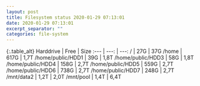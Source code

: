 ```yaml
---
layout: post
title: Filesystem status 2020-01-29 07:13:01
date: 2020-01-29 07:13:01
excerpt_separator: ""
categories: file-system
---
```

{:.table_alt}
Harddrive | Free | Size
:--- | ---: | ---:
/ | 27G | 37G
/home | 617G | 1,7T
/home/public/HDD1 | 39G | 1,8T
/home/public/HDD3 | 58G | 1,8T
/home/public/HDD4 | 158G | 2,7T
/home/public/HDD5 | 559G | 2,7T
/home/public/HDD6 | 738G | 2,7T
/home/public/HDD7 | 248G | 2,7T
/mnt/data2 | 1,2T | 2,0T
/mnt/pool | 1,4T | 6,4T
